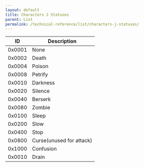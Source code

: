 ```yaml
---
layout: default
title: Characters J Statuses
parent: List
permalink: /technical-reference/list/characters-j-statuses/
---
```


| ID     | Description              |
|--------|--------------------------|
| 0x0001 | None                     |
| 0x0002 | Death                    |
| 0x0004 | Poison                   |
| 0x0008 | Petrify                  |
| 0x0010 | Darkness                 |
| 0x0020 | Silence                  |
| 0x0040 | Berserk                  |
| 0x0080 | Zombie                   |
| 0x0100 | Sleep                    |
| 0x0200 | Slow                     |
| 0x0400 | Stop                     |
| 0x0800 | Curse(unused for attack) |
| 0x1000 | Confusion                |
| 0x0010 | Drain                    |